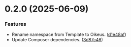 # 0.2.0 (2025-06-09)


### Features

* Rename namespace from Template to Oikeus. ([d1e48af](https://github.com/JCO-Digital/jcore-oikeus/commit/d1e48af6792b8aea143cc8179198e8a08f64e63f))
* Update Composer dependencies. ([3d87c46](https://github.com/JCO-Digital/jcore-oikeus/commit/3d87c466aa9931d1eae7007672bd5cdbf48e7293))



